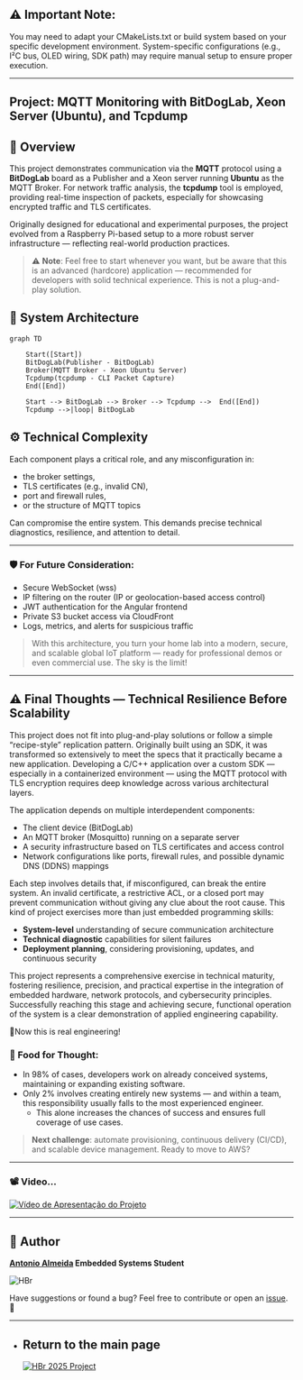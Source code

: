 ## ⚠️ Important Note:
You may need to adapt your CMakeLists.txt or build system based on your specific development environment. System-specific configurations (e.g., I²C bus, OLED wiring, SDK path) may require manual setup to ensure proper execution.

---

## Project: MQTT Monitoring with BitDogLab, Xeon Server (Ubuntu), and Tcpdump

## 📌 Overview

This project demonstrates communication via the **MQTT** protocol using a **BitDogLab** board as a Publisher and a Xeon server running **Ubuntu** as the MQTT Broker. For network traffic analysis, the **tcpdump** tool is employed, providing real-time inspection of packets, especially for showcasing encrypted traffic and TLS certificates.

Originally designed for educational and experimental purposes, the project evolved from a Raspberry Pi-based setup to a more robust server infrastructure — reflecting real-world production practices.

> ⚠️ **Note**: Feel free to start whenever you want, but be aware that this is an advanced (hardcore) application — recommended for developers with solid technical experience. This is not a plug-and-play solution.

## 🧱 System Architecture

```mermaid
graph TD

    Start([Start])
    BitDogLab(Publisher - BitDogLab)
    Broker(MQTT Broker - Xeon Ubuntu Server)
    Tcpdump(tcpdump - CLI Packet Capture)
    End([End])

    Start --> BitDogLab --> Broker --> Tcpdump -->  End([End])
    Tcpdump -->|loop| BitDogLab
```

## ⚙️ Technical Complexity

Each component plays a critical role, and any misconfiguration in:

- the broker settings,
- TLS certificates (e.g., invalid CN),
- port and firewall rules,
- or the structure of MQTT topics

Can compromise the entire system. This demands precise technical diagnostics, resilience, and attention to detail.

---

### 🛡️ For Future Consideration:

- Secure WebSocket (wss)
- IP filtering on the router (IP or geolocation-based access control)
- JWT authentication for the Angular frontend
- Private S3 bucket access via CloudFront
- Logs, metrics, and alerts for suspicious traffic
> With this architecture, you turn your home lab into a modern, secure, and scalable global IoT platform — ready for professional demos or even commercial use. The sky is the limit!

---

## ⚠️ Final Thoughts — Technical Resilience Before Scalability

This project does not fit into plug-and-play solutions or follow a simple “recipe-style” replication pattern. Originally built using an SDK, it was transformed so extensively to meet the specs that it practically became a new application. Developing a C/C++ application over a custom SDK — especially in a containerized environment — using the MQTT protocol with TLS encryption requires deep knowledge across various architectural layers.

The application depends on multiple interdependent components:

- The client device (BitDogLab)
- An MQTT broker (Mosquitto) running on a separate server
- A security infrastructure based on TLS certificates and access control
- Network configurations like ports, firewall rules, and possible dynamic DNS (DDNS) mappings

Each step involves details that, if misconfigured, can break the entire system. An invalid certificate, a restrictive ACL, or a closed port may prevent communication without giving any clue about the root cause.
This kind of project exercises more than just embedded programming skills:

- **System-level** understanding of secure communication architecture
- **Technical diagnostic** capabilities for silent failures
- **Deployment planning**, considering provisioning, updates, and continuous security

This project represents a comprehensive exercise in technical maturity, fostering resilience, precision, and practical expertise in the integration of embedded hardware, network protocols, and cybersecurity principles. Successfully reaching this stage and achieving secure, functional operation of the system is a clear demonstration of applied engineering capability.

🎯Now this is real engineering!

### 💬 Food for Thought:
- In 98% of cases, developers work on already conceived systems, maintaining or expanding existing software.
- Only 2% involves creating entirely new systems — and within a team, this responsibility usually falls to the most experienced engineer.
  - This alone increases the chances of success and ensures full coverage of use cases.

> **Next challenge**: automate provisioning, continuous delivery (CI/CD), and scalable device management. Ready to move to AWS?

---

### 📽️ Video... 

[![Vídeo de Apresentação do Projeto](https://github.com/alfecjo/picodevfirmware/blob/main/project011/mqtt/assets/segurancaemiot.png)](https://www.youtube.com/watch?v=s1REZi5idRU)

---

## 👤 Author
**[Antonio Almeida](https://alfecjo.github.io/) Embedded Systems Student**

![HBr](https://github.com/alfecjo/picodevfirmware/blob/main/project011/mqtt/assets/hbr.jpg)

Have suggestions or found a bug?
Feel free to contribute or open an [issue](https://github.com/alfecjo/antonio_almeida_embarcatech_HBr_2025/issues). 🚀

---

- ## Return to the main page
  [![HBr 2025 Project](https://img.shields.io/badge/HBr_2025_Project-000000?style=for-the-badge&logo=github&logoColor=white)](https://github.com/alfecjo/antonio_almeida_embarcatech_HBr_2025)
